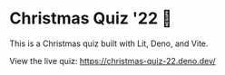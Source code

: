 # Christmas Quiz '22 🎄

This is a Christmas quiz built with Lit, Deno, and Vite.

View the live quiz: https://christmas-quiz-22.deno.dev/
